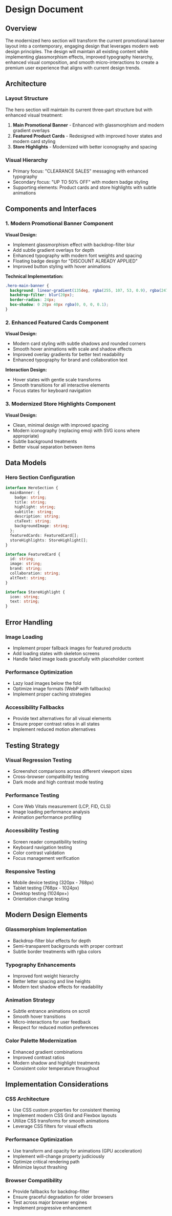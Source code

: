 # Design Document

## Overview

The modernized hero section will transform the current promotional banner layout into a contemporary, engaging design that leverages modern web design principles. The design will maintain all existing content while implementing glassmorphism effects, improved typography hierarchy, enhanced visual composition, and smooth micro-interactions to create a premium user experience that aligns with current design trends.

## Architecture

### Layout Structure
The hero section will maintain its current three-part structure but with enhanced visual treatment:

1. **Main Promotional Banner** - Enhanced with glassmorphism and modern gradient overlays
2. **Featured Product Cards** - Redesigned with improved hover states and modern card styling
3. **Store Highlights** - Modernized with better iconography and spacing

### Visual Hierarchy
- Primary focus: "CLEARANCE SALES" messaging with enhanced typography
- Secondary focus: "UP TO 50% OFF" with modern badge styling  
- Supporting elements: Product cards and store highlights with subtle animations

## Components and Interfaces

### 1. Modern Promotional Banner Component

**Visual Design:**
- Implement glassmorphism effect with backdrop-filter blur
- Add subtle gradient overlays for depth
- Enhanced typography with modern font weights and spacing
- Floating badge design for "DISCOUNT ALREADY APPLIED"
- Improved button styling with hover animations

**Technical Implementation:**
```css
.hero-main-banner {
  background: linear-gradient(135deg, rgba(255, 107, 53, 0.9), rgba(247, 147, 30, 0.9));
  backdrop-filter: blur(20px);
  border-radius: 24px;
  box-shadow: 0 20px 40px rgba(0, 0, 0, 0.1);
}
```

### 2. Enhanced Featured Cards Component

**Visual Design:**
- Modern card styling with subtle shadows and rounded corners
- Smooth hover animations with scale and shadow effects
- Improved overlay gradients for better text readability
- Enhanced typography for brand and collaboration text

**Interaction Design:**
- Hover states with gentle scale transforms
- Smooth transitions for all interactive elements
- Focus states for keyboard navigation

### 3. Modernized Store Highlights Component

**Visual Design:**
- Clean, minimal design with improved spacing
- Modern iconography (replacing emoji with SVG icons where appropriate)
- Subtle background treatments
- Better visual separation between items

## Data Models

### Hero Section Configuration
```typescript
interface HeroSection {
  mainBanner: {
    badge: string;
    title: string;
    highlight: string;
    subtitle: string;
    description: string;
    ctaText: string;
    backgroundImage: string;
  };
  featuredCards: FeaturedCard[];
  storeHighlights: StoreHighlight[];
}

interface FeaturedCard {
  id: string;
  image: string;
  brand: string;
  collaboration: string;
  altText: string;
}

interface StoreHighlight {
  icon: string;
  text: string;
}
```

## Error Handling

### Image Loading
- Implement proper fallback images for featured products
- Add loading states with skeleton screens
- Handle failed image loads gracefully with placeholder content

### Performance Optimization
- Lazy load images below the fold
- Optimize image formats (WebP with fallbacks)
- Implement proper caching strategies

### Accessibility Fallbacks
- Provide text alternatives for all visual elements
- Ensure proper contrast ratios in all states
- Implement reduced motion alternatives

## Testing Strategy

### Visual Regression Testing
- Screenshot comparisons across different viewport sizes
- Cross-browser compatibility testing
- Dark mode and high contrast mode testing

### Performance Testing
- Core Web Vitals measurement (LCP, FID, CLS)
- Image loading performance analysis
- Animation performance profiling

### Accessibility Testing
- Screen reader compatibility testing
- Keyboard navigation testing
- Color contrast validation
- Focus management verification

### Responsive Testing
- Mobile device testing (320px - 768px)
- Tablet testing (768px - 1024px)  
- Desktop testing (1024px+)
- Orientation change testing

## Modern Design Elements

### Glassmorphism Implementation
- Backdrop-filter blur effects for depth
- Semi-transparent backgrounds with proper contrast
- Subtle border treatments with rgba colors

### Typography Enhancements
- Improved font weight hierarchy
- Better letter spacing and line heights
- Modern text shadow effects for readability

### Animation Strategy
- Subtle entrance animations on scroll
- Smooth hover transitions
- Micro-interactions for user feedback
- Respect for reduced motion preferences

### Color Palette Modernization
- Enhanced gradient combinations
- Improved contrast ratios
- Modern shadow and highlight treatments
- Consistent color temperature throughout

## Implementation Considerations

### CSS Architecture
- Use CSS custom properties for consistent theming
- Implement modern CSS Grid and Flexbox layouts
- Utilize CSS transforms for smooth animations
- Leverage CSS filters for visual effects

### Performance Optimization
- Use transform and opacity for animations (GPU acceleration)
- Implement will-change property judiciously
- Optimize critical rendering path
- Minimize layout thrashing

### Browser Compatibility
- Provide fallbacks for backdrop-filter
- Ensure graceful degradation for older browsers
- Test across major browser engines
- Implement progressive enhancement